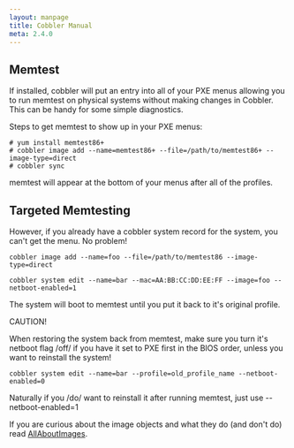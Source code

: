 ```yaml
---
layout: manpage
title: Cobbler Manual
meta: 2.4.0
---
```

## Memtest

If installed, cobbler will put an entry into all of your PXE menus
allowing you to run memtest on physical systems without making
changes in Cobbler. This can be handy for some simple diagnostics.

Steps to get memtest to show up in your PXE menus:

    # yum install memtest86+
    # cobbler image add --name=memtest86+ --file=/path/to/memtest86+ --image-type=direct
    # cobbler sync

memtest will appear at the bottom of your menus after all of the
profiles.

## Targeted Memtesting

However, if you already have a cobbler system record for the
system, you can't get the menu. No problem!

    cobbler image add --name=foo --file=/path/to/memtest86 --image-type=direct
    
    cobbler system edit --name=bar --mac=AA:BB:CC:DD:EE:FF --image=foo --netboot-enabled=1

The system will boot to memtest until you put it back to it's
original profile.

CAUTION!

When restoring the system back from memtest, make sure you turn
it's netboot flag /off/ if you have it set to PXE first in the BIOS
order, unless you want to reinstall the system!

    cobbler system edit --name=bar --profile=old_profile_name --netboot-enabled=0

Naturally if you /do/ want to reinstall it after running memtest,
just use --netboot-enabled=1

If you are curious about the image objects and what they do (and
don't do) read [AllAboutImages](/cobbler/wiki/AllAboutImages).


